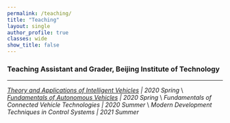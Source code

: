 ```yaml
---
permalink: /teaching/
title: "Teaching"
layout: single
author_profile: true
classes: wide
show_title: false
---
```


### Teaching Assistant and Grader, Beijing Institute of Technology
---
*[Theory and Applications of Intelligent Vehicles](https://www.xuetangx.com/course/bitP0861003987) | 2020 Spring* \\
*[Fundamentals of Autonomous Vehicles](https://www.icourse163.org/course/BIT-1207432808) | 2020 Spring* \\
*Fundamentals of Connected Vehicle Technologies | 2020 Summer* \\
*Modern Development Techniques in Control Systems | 2021 Summer* 
